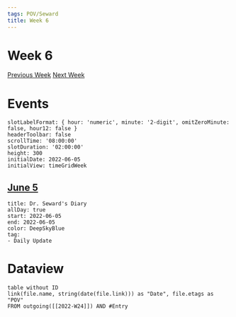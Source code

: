 ```yaml
---
tags: POV/Seward
title: Week 6
---
```

# Week 6
[Previous Week](2022-W23.md)
[Next Week](2022-W25.md)

# Events
```itinerary
slotLabelFormat: { hour: 'numeric', minute: '2-digit', omitZeroMinute: false, hour12: false }
headerToolbar: false
scrollTime: '08:00:00'
slotDuration: '02:00:00'
height: 300
initialDate: 2022-06-05
initialView: timeGridWeek
```

##  [June 5](2022-06-05.md)

```itinerary-event
title: Dr. Seward's Diary
allDay: true
start: 2022-06-05
end: 2022-06-05
color: DeepSkyBlue
tag:
- Daily Update
```





# Dataview

```dataview
table without ID
link(file.name, string(date(file.link))) as "Date", file.etags as "POV"
FROM outgoing([[2022-W24]]) AND #Entry
```

